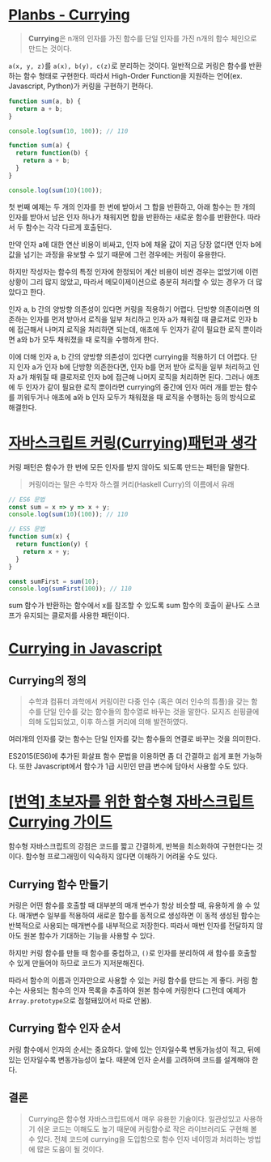 # [Planbs - Currying](https://planbs.tistory.com/entry/Currying)
> **Currying**은 n개의 인자를 가진 함수를 단일 인자를 가진 n개의 함수 체인으로 만드는 것이다.

`a(x, y, z)`를 `a(x), b(y), c(z)`로 분리하는 것이다. 일반적으로 커링은 함수를 반환하는 함수 형태로 구현한다. 따라서 High-Order Function을 지원하는 언어(ex. Javascript, Python)가 커링을 구현하기 편하다.

```javascript
function sum(a, b) {
  return a + b;
}

console.log(sum(10, 100)); // 110
```

```javascript
function sum(a) {
  return function(b) {
    return a + b;
  }
}

console.log(sum(10)(100));
```

첫 번째 예제는 두 개의 인자를 한 번에 받아서 그 합을 반환하고, 아래 함수는 한 개의 인자를 받아서 남은 인자 하나가 채워지면 합을 반환하는 새로운 함수를 반환한다. 따라서 두 함수는 각각 다르게 호출된다.

만약 인자 a에 대한 연산 비용이 비싸고, 인자 b에 채울 값이 지금 당장 없다면 인자 b에 값을 넘기는 과정을 유보할 수 있기 때문에 그런 경우에는 커링이 유용한다.

하지만 작성자는 함수의 특정 인자에 한정되어 계산 비용이 비싼 경우는 없었기에 이런 상황이 그리 많지 않았고, 따라서 메모이제이션으로 충분히 처리할 수 있는 경우가 더 많았다고 한다.

인자 a, b 간의 양방향 의존성이 있다면 커링을 적용하기 어렵다. 단방향 의존이라면 의존하는 인자를 먼저 받아서 로직을 일부 처리하고 인자 a가 채워질 때 클로저로 인자 b에 접근해서 나머지 로직을 처리하면 되는데, 애초에 두 인자가 같이 필요한 로직 뿐이라면 a와 b가 모두 채워졌을 때 로직을 수행하게 한다.

이에 더해 인자 a, b 간의 양방향 의존성이 있다면 currying을 적용하기 더 어렵다. 단지 인자 a가 인자 b에 단방향 의존한다면, 인자 b를 먼저 받아 로직을 일부 처리하고 인자 a가 채워질 때 클로저로 인자 b에 접근해 나머지 로직을 처리하면 된다. 그러나 애초에 두 인자가 같이 필요한 로직 뿐이라면 currying의 중간에 인자 여러 개를 받는 함수를 끼워두거나 애초에 a와 b 인자 모두가 채워졌을 때 로직을 수행하는 등의 방식으로 해결한다. 

# [자바스크립트 커링(Currying)패턴과 생각](https://project42da.github.io/javascript/2019/02/06/js-curry.html)

커링 패턴은 함수가 한 번에 모든 인자를 받지 않아도 되도록 만드는 패턴을 말한다.

> 커링이라는 말은 수학자 하스켈 커리(Haskell Curry)의 이름에서 유래

```javascript
// ES6 문법
const sum = x => y => x + y;
console.log(sum(10)(100)); // 110
```

```javascript
// ES5 문법
function sum(x) {
  return function(y) {
    return x + y;
  }
}

const sumFirst = sum(10);
console.log(sumFirst(100)); // 110
```

sum 함수가 반환하는 함수에서 x를 참조할 수 있도록 sum 함수의 호출이 끝나도 스코프가 유지되는 클로저를 사용한 패턴이다.

# [Currying in Javascript](https://dev-momo.tistory.com/entry/Currying-in-Javascript)

## Currying의 정의
> 수학과 컴퓨터 과학에서 커링이란 다중 인수 (혹은 여러 인수의 튜플)을 갖는 함수를 단일 인수를 갖는 함수들의 함수열로 바꾸는 것을 말한다. 모지즈 쇤핑클에 의해 도입되었고, 이후 하스켈 커리에 의해 발전하였다.

여러개의 인자를 갖는 함수는 단일 인자를 갖는 함수들의 연결로 바꾸는 것을 의미한다.

ES2015(ES6)에 추가된 화살표 함수 문법을 이용하면 좀 더 간결하고 쉽게 표현 가능하다. 또한 Javascript에서 함수가 1급 시민인 만큼 변수에 담아서 사용할 수도 있다.

# [[번역] 초보자를 위한 함수형 자바스크립트 Currying 가이드](https://sujinlee.me/currying-in-functional-javascript/)

함수형 자바스크립트의 강점은 코드를 짧고 간결하게, 반복을 최소화하여 구현한다는 것이다. 함수형 프로그래밍이 익숙하지 않다면 이해하기 어려울 수도 있다.

## Currying 함수 만들기

커링은 어떤 함수를 호출할 때 대부분의 매개 변수가 항상 비슷할 때, 유용하게 쓸 수 있다. 매개변수 일부를 적용하여 새로운 함수를 동적으로 생성하면 이 동적 생성된 함수는 반복적으로 사용되는 매개변수를 내부적으로 저장한다. 따라서 매번 인자를 전달하지 않아도 원본 함수가 기대하는 기능을 사용할 수 있다.

하지만 커링 함수를 만들 때 함수를 중첩하고, `()`로 인자를 분리하여 새 함수를 호출할 수 있게 만들어야 하므로 코드가 지저분해진다.

따라서 함수의 이름과 인자만으로 사용할 수 있는 커링 함수를 만드는 게 좋다. 커링 함수는 사용되는 함수의 인자 목록을 추출하여 원본 함수에 커링한다 (그런데 예제가 `Array.prototype`으로 점철돼있어서 따로 안봄).

## Currying 함수 인자 순서
커링 함수에서 인자의 순서는 중요하다. 앞에 있는 인자일수록 변동가능성이 적고, 뒤에 있는 인자일수록 변동가능성이 높다. 때문에 인자 순서를 고려하며 코드를 설계해야 한다.

## 결론
> Currying은 함수형 자바스크립트에서 매우 유용한 기술이다. 일관성있고 사용하기 쉬운 코드는 이해도도 높기 때문에 커링함수로 작은 라이브러리도 구현해 볼 수 있다. 전체 코드에 currying을 도입함으로 함수 인자 네이밍과 처리하는 방법에 많은 도움이 될 것이다.